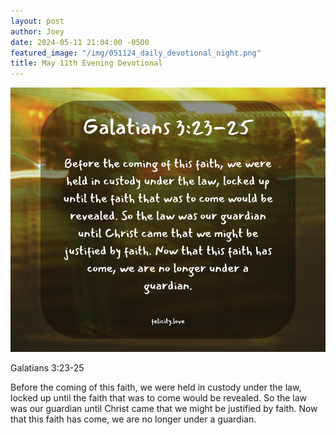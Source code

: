```yaml
---
layout: post
author: Joey
date: 2024-05-11 21:04:00 -0500
featured_image: "/img/051124_daily_devotional_night.png"
title: May 11th Evening Devotional
---
```


[![May 11th 2024 - Evening Devotional](/img/051124_daily_devotional_night.png)](/img/051124_daily_devotional_night.png)

Galatians 3:23-25

Before the coming of this faith, we were held in custody under the law, locked up until the faith that was to come would be revealed. So the law was our guardian until Christ came that we might be justified by faith. Now that this faith has come, we are no longer under a guardian.


